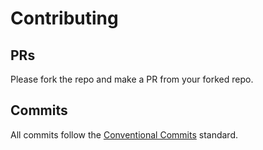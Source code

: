# Contributing

## PRs

Please fork the repo and make a PR from your forked repo.

## Commits

All commits follow the [Conventional Commits](https://www.conventionalcommits.org/en/v1.0.0/) standard.

